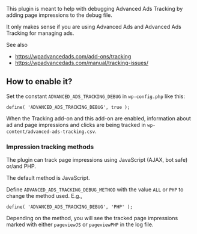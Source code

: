 This plugin is meant to help with debugging Advanced Ads Tracking 
by adding page impressions to the debug file.

It only makes sense if you are using Advanced Ads and Advanced Ads Tracking for managing ads.

See also

* https://wpadvancedads.com/add-ons/tracking
* https://wpadvancedads.com/manual/tracking-issues/

## How to enable it?

Set the constant `ADVANCED_ADS_TRACKING_DEBUG` in `wp-config.php` like this:

```
define( 'ADVANCED_ADS_TRACKING_DEBUG', true );
```

When the Tracking add-on and this add-on are enabled, information about ad and page impressions and clicks are being tracked in `wp-content/advanced-ads-tracking.csv`.

### Impression tracking methods

The plugin can track page impressions using JavaScript (AJAX, bot safe) or/and PHP.

The default method is JavaScript.

Define `ADVANCED_ADS_TRACKING_DEBUG_METHOD` with the value `ALL` or `PHP` to change the method used. E.g.,

```
define( 'ADVANCED_ADS_TRACKING_DEBUG', 'PHP' );
```

Depending on the method, you will see the tracked page impressions marked with 
either `pageviewJS` or `pageviewPHP` in the log file.